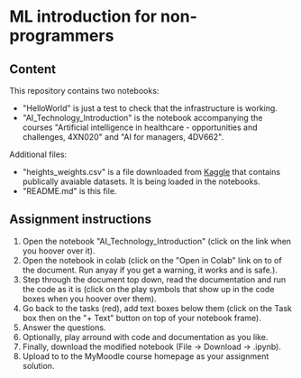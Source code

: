 # ML introduction for non-programmers

## Content

This repository contains two notebooks:

- "HelloWorld" is just a test to check that the infrastructure is working.
- "AI_Technology_Introduction" is the notebook accompanying the courses "Artificial intelligence in healthcare - opportunities and challenges, 4XN020" and "AI for managers, 4DV662".

Additional files:

- "heights_weights.csv" is a file downloaded from [Kaggle](https://www.kaggle.com/) that contains publically avaiable datasets. It is being loaded in the notebooks.
- "README.md" is this file.

## Assignment instructions

1. Open the notebook "AI_Technology_Introduction" (click on the link when you hoover over it).
2. Open the notebook in colab (click on the "Open in Colab" link on to of the document. Run anyay if you get a warning, it works and is safe.).
3. Step through the document top down, read the documentation and run the code as it is (click on the play symbols that show up in the code boxes when you hoover over them).
4. Go back to the tasks (red), add text boxes below them (click on the Task box then on the "+ Text" button on top of your notebook frame).
5. Answer the questions.
6. Optionally, play arround with code and documentation as you like.
7. Finally, download the modified notebook (File -> Download -> .ipynb).
8. Upload to to the MyMoodle course homepage as your assignment solution. 
